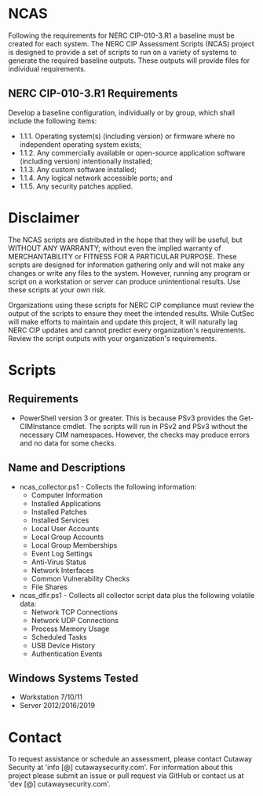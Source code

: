 # NCAS

Following the requirements for NERC CIP-010-3.R1 a baseline must be created for each system. The NERC CIP Assessment Scripts (NCAS) project is designed to provide a set of scripts to run on a variety of systems to generate the required baseline outputs. These outputs will provide files for individual requirements.

## NERC CIP-010-3.R1 Requirements 

Develop a baseline configuration, individually or by group, which shall include the following items:

* 1.1.1. Operating system(s) (including version) or firmware where no independent operating system exists;
* 1.1.2. Any commercially available or open-source application software (including version) intentionally installed;
* 1.1.3. Any custom software installed;
* 1.1.4. Any logical network accessible ports; and
* 1.1.5. Any security patches applied.

# Disclaimer

The NCAS scripts are distributed in the hope that they will be useful, but WITHOUT ANY WARRANTY; without even the implied warranty of MERCHANTABILITY or FITNESS FOR A PARTICULAR PURPOSE. These scripts are designed for information gathering only and will not make any changes or write any files to the system. However, running any program or script on a workstation or server can produce unintentional results. Use these scripts at your own risk.

Organizations using these scripts for NERC CIP compliance must review the output of the scripts to ensure they meet the intended results. While CutSec will make efforts to maintain and update this project, it will naturally lag NERC CIP updates and cannot predict every organization's requirements. Review the script outputs with your organization's requirements.

# Scripts

## Requirements

* PowerShell version 3 or greater. This is because PSv3 provides the Get-CIMInstance cmdlet. The scripts will run in PSv2 and PSv3 without the necessary CIM namespaces. However, the checks may produce errors and no data for some checks. 

## Name and Descriptions

* ncas_collector.ps1 - Collects the following information:
  * Computer Information
  * Installed Applications
  * Installed Patches
  * Installed Services
  * Local User Accounts
  * Local Group Accounts
  * Local Group Memberships
  * Event Log Settings
  * Anti-Virus Status 
  * Network Interfaces
  * Common Vulnerability Checks
  * File Shares 
* ncas_dfir.ps1 - Collects all collector script data plus the following volatile data:
  * Network TCP Connections
  * Network UDP Connections
  * Process Memory Usage
  * Scheduled Tasks
  * USB Device History
  * Authentication Events

## Windows Systems Tested 

* Workstation 7/10/11
* Server 2012/2016/2019

# Contact
To request assistance or schedule an assessment, please contact Cutaway Security at 'info [@] cutawaysecurity.com'.
For information about this project please submit an issue or pull request via GitHub or contact us at 'dev [@] cutawaysecurity.com'.